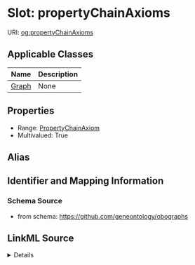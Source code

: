 # Slot: propertyChainAxioms

URI: [og:propertyChainAxioms](https://github.com/geneontology/obographs/propertyChainAxioms)



<!-- no inheritance hierarchy -->




## Applicable Classes

| Name | Description |
| --- | --- |
[Graph](Graph.md) | None






## Properties

* Range: [PropertyChainAxiom](PropertyChainAxiom.md)
* Multivalued: True







## Alias




## Identifier and Mapping Information







### Schema Source


* from schema: https://github.com/geneontology/obographs




## LinkML Source

<details>
```yaml
name: propertyChainAxioms
from_schema: https://github.com/geneontology/obographs
rank: 1000
multivalued: true
alias: propertyChainAxioms
domain_of:
- Graph
range: PropertyChainAxiom

```
</details>